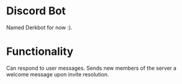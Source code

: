 # Discord Bot
Named Derkbot for now :).

# Functionality
Can respond to user messages. Sends new members of the server a welcome message upon invite resolution.
